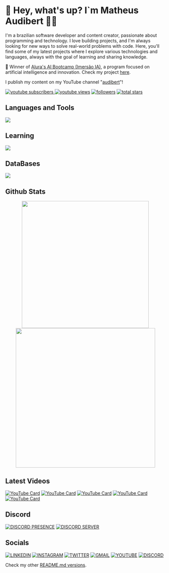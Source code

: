 # 👋 Hey, what's up? I`m Matheus Audibert 👨‍💻

I'm a brazilian software developer and content creator, passionate about programming and technology. I love building projects, and I'm always looking for new ways to solve real-world problems with code. Here, you'll find some of my latest projects where I explore various technologies and languages, always with the goal of learning and sharing knowledge.

🏅 Winner of [Alura's AI Bootcamp (Imersão IA)](https://grupoalura.notion.site/Imers-o-IA-Guia-de-Mergulho-1d2379bdd09b803982a5ee1abd89e0cb), a program focused on artificial intelligence and innovation. Check my project [here](https://github.com/matheusaudibert/projeto-aprova).

I publish my content on my YouTube channel "[audibert](https://www.youtube.com/@audibert)"!

<p align="left">
      <a href="https://www.youtube.com/channel/UCIO1e3zJ-c2oQCWnmY4nqIQ?sub_confirmation=1">
         <img alt="youtube subscribers" title="Subscribe to my YouTube channel" src="https://custom-icon-badges.demolab.com/youtube/channel/subscribers/UCIO1e3zJ-c2oQCWnmY4nqIQ?color=%23E05D44&label=SUBSCRIBE&logo=video&logoColor=white&style=for-the-badge&labelColor=CE4630"/>
    </a> 
      <a href="https://www.youtube.com/channel/UCIO1e3zJ-c2oQCWnmY4nqIQ">
         <img alt="youtube views" title="YouTube views" src="https://custom-icon-badges.demolab.com/youtube/channel/views/UCIO1e3zJ-c2oQCWnmY4nqIQ?color=%23E1AD0E&logo=eye&logoColor=white&style=for-the-badge&labelColor=C79600"/></a> 
      <a href="https://github.com/matheusaudibert?tab=followers">
         <img alt="followers" title="Follow me on Github" src="https://custom-icon-badges.demolab.com/github/followers/matheusaudibert?color=236ad3&labelColor=1155ba&style=for-the-badge&logo=person-add&label=Follow&logoColor=white"/></a>
      <a href="https://github.com/matheusaudibert?tab=repositories&sort=stargazers">
         <img alt="total stars" title="Total stars on GitHub" src="https://custom-icon-badges.demolab.com/github/stars/matheusaudibert?color=55960c&style=for-the-badge&labelColor=488207&logo=star"/></a>
</p>

## Languages and Tools

<img src="https://skillicons.dev/icons?i=python,js,nodejs,cpp,discordjs,html,css,postman,git,github,vscode" />

## Learning

<img src="https://skillicons.dev/icons?i=java,aws,docker,terraform,ts,react,next" />

## DataBases

<img src="https://skillicons.dev/icons?i=mysql,postgres,mongo" />

## Github Stats

<div align="center">
      <img width="400px" src="https://github-readme-stats.vercel.app/api?username=matheusaudibert&theme=blue_navy&hide_border=true&include_all_commits=false&count_private=false"/>
      <img width="439px" src="https://github-readme-streak-stats.herokuapp.com/?user=matheusaudibert&theme=blue_navy&hide_border=true"/>
</div>

## Latest Videos

[![YouTube Card](https://ytcards.audibert.dev/api/aO3A4S2ag8s?width=250&theme=github&max_title_lines=1&show_duration=true)](https://youtube.com/watch?v=aO3A4S2ag8s)
[![YouTube Card](https://ytcards.audibert.dev/api/RcBNKG2X6jU?width=250&theme=github&max_title_lines=1&show_duration=true)](https://youtube.com/watch?v=RcBNKG2X6jU)
[![YouTube Card](https://ytcards.audibert.dev/api/3sJCXoxgbHQ?width=250&theme=github&max_title_lines=1&show_duration=true)](https://youtube.com/watch?v=3sJCXoxgbHQ)
[![YouTube Card](https://ytcards.audibert.dev/api/UT8Z3U5gDsc?width=250&theme=github&max_title_lines=1&show_duration=true)](https://youtube.com/watch?v=UT8Z3U5gDsc)
[![YouTube Card](https://ytcards.audibert.dev/api/GhN3iw0YLWQ?width=250&theme=github&max_title_lines=1&show_duration=true)](https://youtube.com/watch?v=GhN3iw0YLWQ)

## Discord

[![DISCORD PRESENCE](https://lanyard.cnrad.dev/api/1274150219482660897?borderRadius=10px)](https://discord.com/users/1274150219482660897)
[![DISCORD SERVER](https://cardzera.audibert.dev/api/1112920281367973900?t={timestamp})](https://discord.gg/servidordosprogramadores)

## Socials

[![LINKEDIN](https://go-skill-icons.vercel.app/api/icons?i=linkedin)](https://www.linkedin.com/in/matheusaudibert/)
[![INSTAGRAM](https://skillicons.dev/icons?i=instagram)](https://www.instagram.com/tlvzaudibert)
[![TWITTER](https://skillicons.dev/icons?i=twitter)](https://x.com/audibwrt)
[![GMAIL](https://skillicons.dev/icons?i=gmail)](mailto:contact.audibert@gmail.com)
[![YOUTUBE](https://go-skill-icons.vercel.app/api/icons?i=youtube)](https://www.youtube.com/@audibert)
[![DISCORD](https://skillicons.dev/icons?i=discord)](https://discord.com/users/1274150219482660897)

Check my other [README.md versions](readmes/).
